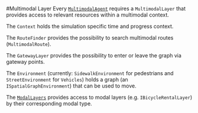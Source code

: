 #Multimodal Layer
Every [``MultimodalAgent``](../agents/multi_modal_agent.md) requires a ``MultimodalLayer`` that provides access to relevant resources within a multimodal context.

The ``Context`` holds the simulation specific time and progress context.


The ``RouteFinder`` provides the possibility to search multimodal routes (``MultimodalRoute``).


The ``GatewayLayer`` provides the possibility to enter or leave the graph via gateway points.


The ``Environment`` (currently: ``SidewalkEnvironment`` for pedestrians and ``StreetEnvironment`` for ``Vehicles``) holds a graph (an ``ISpatialGraphEnvironment``) that can be used to move.

The [``ModalLayers``](modal_layer.md) provides access to modal layers (e.g. ``IBicycleRentalLayer``) by their corresponding modal type.

